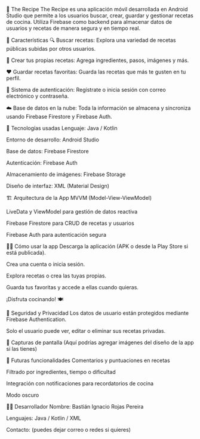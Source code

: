 🍲 The Recipe
The Recipe es una aplicación móvil desarrollada en Android Studio que permite a los usuarios buscar, crear, guardar y gestionar recetas de cocina. Utiliza Firebase como backend para almacenar datos de usuarios y recetas de manera segura y en tiempo real.

📱 Características
🔍 Buscar recetas: Explora una variedad de recetas públicas subidas por otros usuarios.

📝 Crear tus propias recetas: Agrega ingredientes, pasos, imágenes y más.

❤️ Guardar recetas favoritas: Guarda las recetas que más te gusten en tu perfil.

👤 Sistema de autenticación: Regístrate o inicia sesión con correo electrónico y contraseña.

☁️ Base de datos en la nube: Toda la información se almacena y sincroniza usando Firebase Firestore y Firebase Auth.

🧰 Tecnologías usadas
Lenguaje: Java / Kotlin

Entorno de desarrollo: Android Studio

Base de datos: Firebase Firestore

Autenticación: Firebase Auth

Almacenamiento de imágenes: Firebase Storage

Diseño de interfaz: XML (Material Design)

🏗️ Arquitectura de la App
MVVM (Model-View-ViewModel)

LiveData y ViewModel para gestión de datos reactiva

Firebase Firestore para CRUD de recetas y usuarios

Firebase Auth para autenticación segura

🧑‍🍳 Cómo usar la app
Descarga la aplicación (APK o desde la Play Store si está publicada).

Crea una cuenta o inicia sesión.

Explora recetas o crea las tuyas propias.

Guarda tus favoritas y accede a ellas cuando quieras.

¡Disfruta cocinando! 🍽️

🔐 Seguridad y Privacidad
Los datos de usuario están protegidos mediante Firebase Authentication.

Solo el usuario puede ver, editar o eliminar sus recetas privadas.

📸 Capturas de pantalla
(Aquí podrías agregar imágenes del diseño de la app si las tienes)

🚀 Futuras funcionalidades
Comentarios y puntuaciones en recetas

Filtrado por ingredientes, tiempo o dificultad

Integración con notificaciones para recordatorios de cocina

Modo oscuro

👨‍💻 Desarrollador
Nombre: Bastián Ignacio Rojas Pereira

Lenguajes: Java / Kotlin / XML

Contacto: (puedes dejar correo o redes si quieres)
